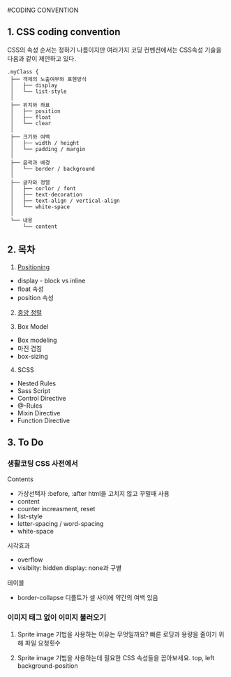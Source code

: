 #CODING CONVENTION

## 1. CSS coding convention

CSS의 속성 순서는 정하기 나름이지만 여러가지 코딩 컨벤션에서는 CSS속성 기술을 다음과 같이 제안하고 있다.

```
.myClass {
 ├── 객체의 노출여부와 표현방식
 │   ├── display
 │   └── list-style
 │
 ├── 위치와 좌표
 │   ├── position
 │   ├── float
 │   └── clear
 │
 ├── 크기와 여백
 │   ├── width / height
 │   └── padding / margin
 │
 ├── 윤곽과 배경
 │   └── border / background
 │
 ├── 글자와 정렬
 │   ├── corlor / font
 │   ├── text-decoration
 │   ├── text-align / vertical-align
 │   └── white-space
 │
 └── 내용
     └── content
```

## 2. 목차

1. [Positioning](../CSS/1.positioning)
 - display - block vs inline
 - float 속성
 - position 속성

2. [중앙 정렬](../CSS/2.centering)

3. Box Model
 - Box modeling
 - 마진 겹침
 - box-sizing

4. SCSS
 - Nested Rules
 - Sass Script
 - Control Directive
 - @-Rules
 - Mixin Directive
 - Function Directive

## 3. To Do

### 생활코딩 CSS 사전에서
Contents
-	가상선택자  :before, :after  html을 고치지 않고 꾸밀때 사용
-	content
-	counter  increasment, reset
-	list-style
-	letter-spacing / word-spacing
-	white-space

시각효과
-	overflow
-	visibilty: hidden  display: none과 구별

테이블
-	border-collapse  디폴트가 셀 사이에 약간의 여백 있음

### 이미지 태그 없이 이미지 불러오기

1.	Sprite image 기법을 사용하는 이유는 무엇일까요? 빠른 로딩과 용량을 줄이기 위해
파일 요청횟수

2.	Sprite image 기법을 사용하는데 필요한 CSS 속성들을 꼽아보세요. top, left
background-position